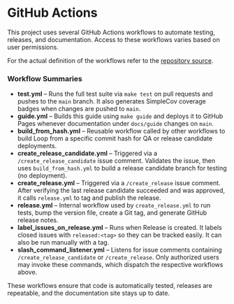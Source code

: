 # GitHub Actions
This project uses several GitHub Actions workflows to automate testing, releases, and documentation.
Access to these workflows varies based on user permissions.

For the actual definition of the workflows refer to the [repository source](https://github.com/IQSS/ondemand-loop/tree/main/.github/workflows).

### Workflow Summaries

- **test.yml** – Runs the full test suite via `make test` on pull requests and pushes to the `main` branch. It also generates SimpleCov coverage badges when changes are pushed to `main`.
- **guide.yml** – Builds this guide using `make guide` and deploys it to GitHub Pages whenever documentation under `docs/guide` changes on `main`.
- **build_from_hash.yml** – Reusable workflow called by other workflows to build Loop from a specific commit hash for QA or release candidate deployments.
- **create_release_candidate.yml** – Triggered via a `/create_release_candidate` issue comment. Validates the issue, then uses `build_from_hash.yml` to build a release candidate branch for testing (no deployment).
- **create_release.yml** – Triggered via a `/create_release` issue comment. After verifying the last release candidate succeeded and was approved, it calls `release.yml` to tag and publish the release.
- **release.yml** – Internal workflow used by `create_release.yml` to run tests, bump the version file, create a Git tag, and generate GitHub release notes.
- **label_issues_on_release.yml** – Runs when Release is created. It labels closed issues with `released:<tag>` so they can be tracked easily. It can also be run manually with a tag.
- **slash_command_listener.yml** – Listens for issue comments containing `/create_release_candidate` or `/create_release`. Only authorized users may invoke these commands, which dispatch the respective workflows above.

These workflows ensure that code is automatically tested, releases are repeatable, and the documentation site stays up to date.
